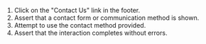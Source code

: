 1. Click on the "Contact Us" link in the footer.
2. Assert that a contact form or communication method is shown.
3. Attempt to use the contact method provided.
4. Assert that the interaction completes without errors.